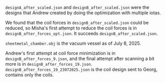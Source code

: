 

`designA_after_scaled.json` and `designB_after_scaled.json` were the designs that Andrew created by doing the optimization with multiple iotas.  

We found that the coil forces
in `designB_after_scaled.json` could be reduced, so Misha's first attempt to reduce the coil forces is in `designB_after_forces_opt.json`. It succeeds `designB_after_scaled.json`.

`sheetmetal_chamber.obj` is the vacuum vessel as of July 8, 2025.

Andrew's first attempt at coil force minimization is in `designB_after_forces_9.json`, and the final attempt after scanning a bit more is in `designB_after_forces_19.json`.
`designB_after_forces_19_23072025.json` is the coil design sent to Georg, contains only the coils.
